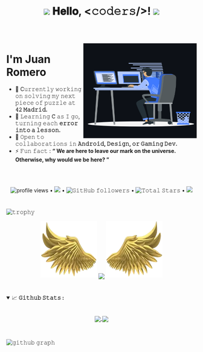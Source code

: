<h1 align="center">
  <div style="display: inline-block; text-align: center;">
    <img src="GIF/Earth.gif" width="24px">
    𝐇𝐞𝐥𝐥𝐨, &lt;𝚌𝚘𝚍𝚎𝚛𝚜/&gt;!
    <img src="GIF/Hi.gif" width="40px">
  </div>
</h1>


<br/>
<br/>

<p><img align="right" height="250" width="300" src="https://raw.githubusercontent.com/SubhadeepZilong/SubhadeepZilong/main/icons/animation_500_kxa883sd.gif" alt="SubhadeepZilong" /></p>

# I'm Juan Romero
- 🔭 C𝚞𝚛𝚛𝚎𝚗𝚝𝚕𝚢 𝚠𝚘𝚛𝚔𝚒𝚗𝚐 𝚘𝚗 𝚜𝚘𝚕𝚟𝚒𝚗𝚐 𝚖𝚢 𝚗𝚎𝚡𝚝 𝚙𝚒𝚎𝚌𝚎 𝚘𝚏 𝚙𝚞𝚣𝚣𝚕𝚎 𝚊𝚝 **𝟺𝟸 𝙼𝚊𝚍𝚛𝚒𝚍.**
- 🌱 𝙻𝚎𝚊𝚛𝚗𝚒𝚗𝚐 **𝙲** 𝚊𝚜 𝙸 𝚐𝚘, 𝚝𝚞𝚛𝚗𝚒𝚗𝚐 𝚎𝚊𝚌𝚑 **𝚎𝚛𝚛𝚘𝚛 𝚒𝚗𝚝𝚘 𝚊 𝚕𝚎𝚜𝚜𝚘𝚗.**
- 👯 𝙾𝚙𝚎𝚗 𝚝𝚘 𝚌𝚘𝚕𝚕𝚊𝚋𝚘𝚛𝚊𝚝𝚒𝚘𝚗𝚜 𝚒𝚗 **𝙰𝚗𝚍𝚛𝚘𝚒𝚍, 𝙳𝚎𝚜𝚒𝚐𝚗, 𝚘𝚛 𝙶𝚊𝚖𝚒𝚗𝚐 𝙳𝚎𝚟.**
- ⚡ 𝙵𝚞𝚗 𝚏𝚊𝚌𝚝 : **“ We are here to leave our mark on the universe. Otherwise, why would we be here? ”** 

<br/>
<br/>

<p align="center">
  <img alt = "profile views" src="https://komarev.com/ghpvc/?username=juanrome09&style=flat&color=blue"> •   
  <a href="https://user-badge.committers.top/spain/juanrome09"><img src="https://user-badge.committers.top/spain/juanrome09.svg"></a> •
  <img alt="𝙶𝚒𝚝𝙷𝚞𝚋 𝚏𝚘𝚕𝚕𝚘𝚠𝚎𝚛𝚜" src="https://img.shields.io/github/followers/juanrome09?label=Followers&style=social"> •
  <img src="https://img.shields.io/github/stars/juanrome09?label=Stars" alt="𝚃𝚘𝚝𝚊𝚕 𝚂𝚝𝚊𝚛𝚜"> •
  <a href="https://github.com/sponsors/juanrome09"><img src="https://img.shields.io/static/v1?label=Sponsor&message=%E2%9D%A4&logo=GitHub&color=%23fe8e86"/></a>
</p>

#

![𝚝𝚛𝚘𝚙𝚑𝚢](https://github-profile-trophy.vercel.app/?username=juanrome09&column=9&margin-w=15&margin-h=15&no-bg=true&no-frame=true&theme=juicyfresh)

<p align="center">
  <img height="150" width="150" src="https://github.com/juanrome09/juanrome09/blob/main/WEBP/left.webp">
  <img align="center" src="https://github-readme-streak-stats.herokuapp.com/?user=juanrome09&theme=dark&hide_border=true"/>
  <img height="150" width="150" src="https://github.com/juanrome09/juanrome09/blob/main/WEBP/right.webp">
</p>

#


<details open="">
<summary>
  <g-emoji class="g-emoji" alias="chart_with_upwards_trend" fallback-src="https://github.githubassets.com/images/icons/emoji/unicode/1f4c8.png">📈</g-emoji>
  <strong>𝙶𝚒𝚝𝚑𝚞𝚋 𝚂𝚝𝚊𝚝𝚜 : </strong>
</summary>
<br>

<p align="center">
  <a href="https://github.com/juanrome09">
    <img align="center" src="https://github-readme-stats.vercel.app/api?username=juanrome09&show_icons=true&hide_border=true&title_color=94b4a4&amp&icon_color=FFFFFF&amp&text_color=FFFFFF&amp&bg_color=000000&count_private=true&include_all_commits=true"/>
  </a>
  <a href="https://github.com/juanrome09">
    <img align="center" height="195px" src="https://github-readme-stats.vercel.app/api/top-langs/?username=juanrome09&text_color=FFFFFF&bg_color=000000&title_color=94b4a4&langs_count=15&layout=compact&hide_border=true" />
  </a>
</p>
</details>
<br>


![𝚐𝚒𝚝𝚑𝚞𝚋 𝚐𝚛𝚊𝚙𝚑](https://github-readme-activity-graph.vercel.app/graph?username=juanrome09&theme=react-dark&hide_border=true&area=true)



